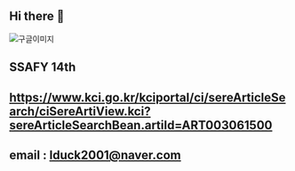 ## Hi there 👋
![구글이미지](https://m.health.chosun.com/site/data/img_dir/2023/07/17/2023071701753_0.jpg)


## SSAFY 14th
## https://www.kci.go.kr/kciportal/ci/sereArticleSearch/ciSereArtiView.kci?sereArticleSearchBean.artiId=ART003061500
## email : lduck2001@naver.com



